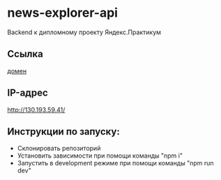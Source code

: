 # news-explorer-api
Backend к дипломному проекту Яндекс.Практикум
## Ссылка
[домен](https://news-explorer-praktikum.ru/)
## IP-адрес
http://130.193.59.41/
## Инструкции по запуску:
* Склонировать репозиторий
* Установить зависимости при помощи команды "npm i"
* Запустить в development режиме при помощи команды "npm run dev"
